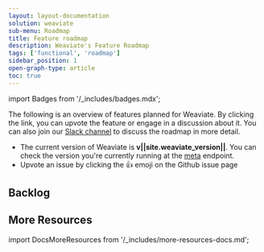 ```yaml
---
layout: layout-documentation
solution: weaviate
sub-menu: Roadmap
title: Feature roadmap
description: Weaviate's Feature Roadmap
tags: ['functional', 'roadmap']
sidebar_position: 1
open-graph-type: article
toc: true
---
```

import Badges from '/_includes/badges.mdx';

<Badges/>

The following is an overview of features planned for Weaviate. By clicking the link, you can upvote the feature or engage in a discussion about it. You can also join our [Slack channel](https://join.slack.com/t/weaviate/shared_invite/zt-goaoifjr-o8FuVz9b1HLzhlUfyfddhw) to discuss the roadmap in more detail.

* The current version of Weaviate is **v||site.weaviate_version||**. You can check the version you're currently running at the [meta](/docs/weaviate/references/rest/meta.md) endpoint.
* Upvote an issue by clicking the 👍 emoji on the Github issue page

<!-- ADDS PLANNED VERSIONS -->
<!-- {% for label in site.data.roadmap %}
{% if label[0] != 'backlog' %}
## {{ label[0] | replace: 'planned-', 'Planned for version ' | camelcase }}
{% assign description = label[1].description | strip_newlines %}
{% if description != '' %}
<small>{{ description }}</small>
{% endif %} -->

<!-- <ul class="list-group mb-4">
{% assign issues = label[1].items | sort: '+1' | reverse %}
{% for issue in issues %}
<li class="list-group-item">
    <a href="{{ issue.url }}" target="_blank">{{ issue.title }}</a> – 👍 {{ issue['+1'] }}
</li>
{% endfor %}
</ul>

{% endif %}
{% endfor %} -->

<!-- ADDS BACKLOG -->
## Backlog
<!-- <ul class="list-group mb-4">
{% assign backlog = site.data.roadmap['backlog'].items | sort: '+1' | reverse %}
{% for issue in backlog %}
<li class="list-group-item">
    <a href="{{ issue.url }}" target="_blank">{{ issue.title }}</a> – 👍 {{ issue['+1'] }}
</li>
{% endfor %}
</ul> -->

## More Resources

import DocsMoreResources from '/_includes/more-resources-docs.md';

<DocsMoreResources />
